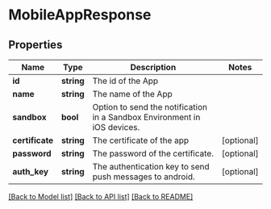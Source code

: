 # MobileAppResponse

## Properties
Name | Type | Description | Notes
------------ | ------------- | ------------- | -------------
**id** | **string** | The id of the App | 
**name** | **string** | The name of the App | 
**sandbox** | **bool** | Option to send the notification in a Sandbox Environment in iOS devices. | 
**certificate** | **string** | The certificate of the app | [optional] 
**password** | **string** | The password of the certificate. | [optional] 
**auth_key** | **string** | The authentication key to send push messages to android. | [optional] 

[[Back to Model list]](../../README.md#documentation-for-models) [[Back to API list]](../../README.md#documentation-for-api-endpoints) [[Back to README]](../../README.md)

